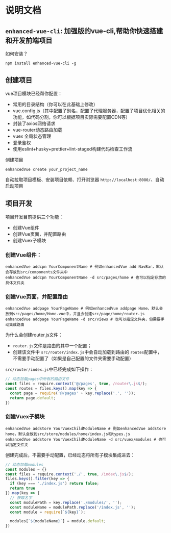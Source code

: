 # 说明文档
## `enhanced-vue-cli`: 加强版的vue-cli,帮助你快速搭建和开发前端项目

如何安装？

```shell
npm install enhanced-vue-cli -g
```

## 创建项目

vue项目模块已经帮你配置：

* 常用的目录结构（你可以在此基础上修改）
* vue.config.js（其中配置了别名，配置了代理服务器，配置了项目优化相关的功能，如代码分割，你可以根据项目实际需要配置CDN等）
* 封装了axios网络请求
* vue-router动态路由加载
* vuex 全局状态管理
* 登录鉴权
* 使用eslint+husky+prettier+lint-staged构建代码检查工作流

创建项目

```shell
enhancedVue create your_project_name
```

自动拉取项目模板、安装项目依赖、打开浏览器 `http://localhost:8080/`、自动启动项目



## 项目开发

项目开发目前提供三个功能：

* 创建Vue组件
* 创建Vue页面，并配置路由
* 创建Vuex子模块



### 创建Vue组件：

````shell
enhancedVue addcpn YourComponentName # 例如enhancedVue add NavBar，默认会存放到src/components文件夹中
enhancedVue addcpn YourComponentName -d src/pages/home # 也可以指定存放的具体文件夹
````



### 创建Vue页面，并配置路由

```shell
enhancedVue addpage YourPageName # 例如enhancedVue addpage Home，默认会放到src/pages/home/Home.vue中，并且会创建src/page/home/router.js
enhancedVue addpage YourPageName -d src/views # 也可以指定文件夹，但需要手动集成路由
```

为什么会创建router.js文件：

* `router.js`文件是路由的其中一个配置；
* 创建该文件中 `src/router/index.js`中会自动加载到路由的 `routes`配置中，不需要手动配置了（如果是自己配置的文件夹需要手动配置）

`src/router/index.js`中已经完成如下操作：

```js
// 动态加载pages中所有的路由文件
const files = require.context('@/pages', true, /router\.js$/);
const routes = files.keys().map(key => {
  const page = require('@/pages' + key.replace('.', ''));
  return page.default;
})
```



### 创建Vuex子模块

```shell
enhancedVue addstore YourVuexChildModuleName # 例如enhancedVue addstore home，默认会放到src/store/modules/home/index.js和types.js
enhancedVue addstore YourVuexChildModuleName -d src/vuex/modules # 也可以指定文件夹
```

创建完成后，不需要手动配置，已经动态将所有子模块集成进去：

```js
// 动态加载modules
const modules = {}
const files = require.context('./', true, /index\.js$/);
files.keys().filter(key => {
  if (key === './index.js') return false;
  return true
}).map(key => {  
  // 获取名字
  const modulePath = key.replace('./modules/', '');
  const moduleName = modulePath.replace('/index.js', '');
  const module = require(`${key}`);

  modules[`${moduleName}`] = module.default;
})
```